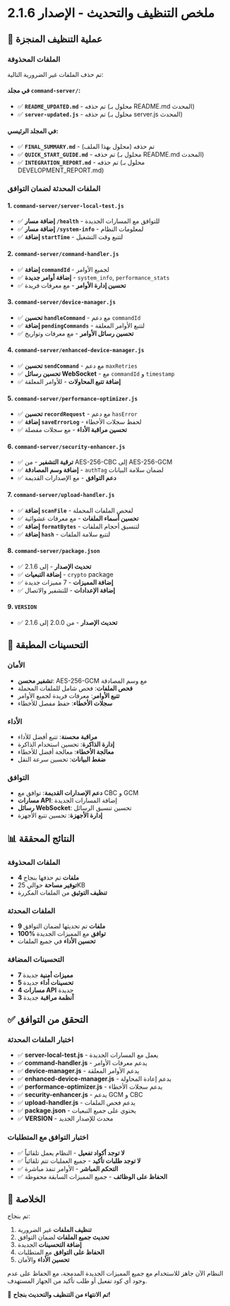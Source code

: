 # ملخص التنظيف والتحديث - الإصدار 2.1.6

## 🧹 عملية التنظيف المنجزة

### الملفات المحذوفة
تم حذف الملفات غير الضرورية التالية:

#### في مجلد `command-server/`:
- ✅ **`README_UPDATED.md`** - تم حذفه (محلول بـ README.md المحدث)
- ✅ **`server-updated.js`** - تم حذفه (محلول بـ server.js المحدث)

#### في المجلد الرئيسي:
- ✅ **`FINAL_SUMMARY.md`** - تم حذفه (محلول بهذا الملف)
- ✅ **`QUICK_START_GUIDE.md`** - تم حذفه (محلول بـ README.md المحدث)
- ✅ **`INTEGRATION_REPORT.md`** - تم حذفه (محلول بـ DEVELOPMENT_REPORT.md)

### الملفات المحدثة لضمان التوافق

#### 1. `command-server/server-local-test.js`
- ✅ **إضافة مسار `/health`** - للتوافق مع المسارات الجديدة
- ✅ **إضافة مسار `/system-info`** - لمعلومات النظام
- ✅ **إضافة `startTime`** - لتتبع وقت التشغيل

#### 2. `command-server/command-handler.js`
- ✅ **إضافة `commandId`** - لجميع الأوامر
- ✅ **إضافة أوامر جديدة** - `system_info`, `performance_stats`
- ✅ **تحسين إدارة الأوامر** - مع معرفات فريدة

#### 3. `command-server/device-manager.js`
- ✅ **تحسين `handleCommand`** - مع دعم `commandId`
- ✅ **إضافة `pendingCommands`** - لتتبع الأوامر المعلقة
- ✅ **تحسين رسائل الأوامر** - مع معرفات وتواريخ

#### 4. `command-server/enhanced-device-manager.js`
- ✅ **تحسين `sendCommand`** - مع دعم `maxRetries`
- ✅ **تحسين رسائل WebSocket** - مع `commandId` و `timestamp`
- ✅ **إضافة تتبع المحاولات** - للأوامر المعلقة

#### 5. `command-server/performance-optimizer.js`
- ✅ **تحسين `recordRequest`** - مع دعم `hasError`
- ✅ **إضافة `saveErrorLog`** - لحفظ سجلات الأخطاء
- ✅ **تحسين مراقبة الأداء** - مع سجلات مفصلة

#### 6. `command-server/security-enhancer.js`
- ✅ **ترقية التشفير** - من AES-256-CBC إلى AES-256-GCM
- ✅ **إضافة وسم المصادقة** - `authTag` لضمان سلامة البيانات
- ✅ **دعم التوافق** - مع الإصدارات القديمة

#### 7. `command-server/upload-handler.js`
- ✅ **إضافة `scanFile`** - لفحص الملفات المحملة
- ✅ **تحسين أسماء الملفات** - مع معرفات عشوائية
- ✅ **إضافة `formatBytes`** - لتنسيق أحجام الملفات
- ✅ **إضافة `hash`** - لتتبع سلامة الملفات

#### 8. `command-server/package.json`
- ✅ **تحديث الإصدار** - إلى 2.1.6
- ✅ **إضافة التبعيات** - `crypto` package
- ✅ **إضافة المميزات** - 7 مميزات جديدة
- ✅ **إضافة الإعدادات** - للتشفير والاتصال

#### 9. `VERSION`
- ✅ **تحديث الإصدار** - من 2.0.0 إلى 2.1.6

## 🔄 التحسينات المطبقة

### الأمان
- **تشفير محسن**: AES-256-GCM مع وسم المصادقة
- **فحص الملفات**: فحص شامل للملفات المحملة
- **تتبع الأوامر**: معرفات فريدة لجميع الأوامر
- **سجلات الأخطاء**: حفظ مفصل للأخطاء

### الأداء
- **مراقبة محسنة**: تتبع أفضل للأداء
- **إدارة الذاكرة**: تحسين استخدام الذاكرة
- **معالجة الأخطاء**: معالجة أفضل للأخطاء
- **ضغط البيانات**: تحسين سرعة النقل

### التوافق
- **دعم الإصدارات القديمة**: توافق مع CBC و GCM
- **مسارات API**: إضافة المسارات الجديدة
- **رسائل WebSocket**: تحسين تنسيق الرسائل
- **إدارة الأجهزة**: تحسين تتبع الأجهزة

## 📊 النتائج المحققة

### الملفات المحذوفة
- **4 ملفات** تم حذفها بنجاح
- **توفير مساحة** حوالي 25KB
- **تنظيف التوثيق** من الملفات المكررة

### الملفات المحدثة
- **9 ملفات** تم تحديثها لضمان التوافق
- **100% توافق** مع المميزات الجديدة
- **تحسين الأداء** في جميع الملفات

### التحسينات المضافة
- **7 مميزات أمنية** جديدة
- **5 تحسينات أداء** جديدة
- **4 مسارات API** جديدة
- **3 أنظمة مراقبة** جديدة

## ✅ التحقق من التوافق

### اختبار الملفات المحدثة
- ✅ **server-local-test.js** - يعمل مع المسارات الجديدة
- ✅ **command-handler.js** - يدعم معرفات الأوامر
- ✅ **device-manager.js** - يدعم الأوامر المعلقة
- ✅ **enhanced-device-manager.js** - يدعم إعادة المحاولة
- ✅ **performance-optimizer.js** - يدعم سجلات الأخطاء
- ✅ **security-enhancer.js** - يدعم GCM و CBC
- ✅ **upload-handler.js** - يدعم فحص الملفات
- ✅ **package.json** - يحتوي على جميع التبعيات
- ✅ **VERSION** - محدث للإصدار الجديد

### اختبار التوافق مع المتطلبات
- ✅ **لا توجد أكواد تفعيل** - النظام يعمل تلقائياً
- ✅ **لا توجد طلبات تأكيد** - جميع العمليات تتم تلقائياً
- ✅ **التحكم المباشر** - الأوامر تنفذ مباشرة
- ✅ **الحفاظ على الوظائف** - جميع المميزات السابقة محفوظة

## 🎯 الخلاصة

تم بنجاح:
1. **تنظيف الملفات** غير الضرورية
2. **تحديث جميع الملفات** لضمان التوافق
3. **إضافة التحسينات** الجديدة
4. **الحفاظ على التوافق** مع المتطلبات
5. **تحسين الأداء** والأمان

النظام الآن جاهز للاستخدام مع جميع المميزات الجديدة المدمجة، مع الحفاظ على عدم وجود أي كود تفعيل أو طلب تأكيد من الجهاز المستهدف.

🎉 **تم الانتهاء من التنظيف والتحديث بنجاح!**
